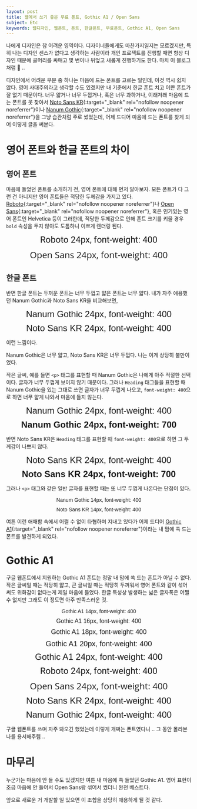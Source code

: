 ```yaml
---
layout: post
title: 웹에서 쓰기 좋은 무료 폰트, Gothic A1 / Open Sans
subject: Etc
keywords: 웹디자인, 웹폰트, 폰트, 한글폰트, 무료폰트, Gothic A1, Open Sans
---
```


나에게 디자인은 참 어려운 영역이다.
디자이너들에게도 마찬가지일지는 모르겠지만,
특히 나는 디자인 센스가 없다고 생각하는 사람이라
개인 프로젝트를 진행할 때면 항상 디자인 때문에 골머리를 싸매고
몇 번이나 뒤엎고 새롭게 진행하기도 한다. 마치 이 블로그 처럼 🙂 ..

디자인에서 어려운 부분 중 하나는 마음에 드는 폰트를 고르는 일인데, 이것 역시 쉽지 않다.
영어 사대주의라고 생각할 수도 있겠지만
내 기준에서 한글 폰트 치고 이쁜 폰트가 잘 없기 때문이다.
너무 얇거나 너무 두껍거나, 혹은 너무 과하거나, 이래저래 마음에 드는 폰트를 못 찾아서
[Noto Sans KR](https://fonts.google.com/noto/specimen/Noto+Sans+KR){:target="_blank" rel="nofollow noopener noreferrer"}이나
[Nanum Gothic](https://fonts.google.com/specimen/Nanum+Gothic){:target="_blank" rel="nofollow noopener noreferrer"}을 그냥 습관처럼 주로 썼었는데,
어제 드디어 마음에 드는 폰트를 찾게 되어 이렇게 글을 써본다.

<link rel="preconnect" href="https://fonts.googleapis.com">
<link rel="preconnect" href="https://fonts.gstatic.com" crossorigin>
<link href="https://fonts.googleapis.com/css2?family=Gothic+A1:wght@100;200;300;400;500;600;700;800;900&family=Roboto:ital,wght@0,100;0,300;0,400;0,500;0,700;0,900;1,100;1,300;1,400;1,500;1,700;1,900&display=swap" rel="stylesheet">
<link href="https://fonts.googleapis.com/css2?family=Nanum+Gothic:wght@400;700;800&family=Noto+Sans+KR:wght@100;300;400;500;700;900&display=swap" rel="stylesheet">

# 영어 폰트와 한글 폰트의 차이

## 영어 폰트

마음에 들었던 폰트를 소개하기 전, 영어 폰트에 대해 먼저 알아보자.
모든 폰트가 다 그런 건 아니지만 영어 폰트들은 적당한 두께감을 가지고 있다.
[Roboto](https://fonts.google.com/specimen/Roboto){:target="_blank" rel="nofollow noopener noreferrer"}나
[Open Sans](https://fonts.google.com/specimen/Open+Sans){:target="_blank" rel="nofollow noopener noreferrer"},
혹은 인기있는 영어 폰트인 Helvetica 등이 그러한데,
적당한 두께감으로 인해 폰트 크기를 키울 경우 `bold` 속성을 두지 않아도 도톰하니 이쁘게 렌더링 된다.

<div style="font-size: 24px; text-align: center; font-family: 'Roboto', sans-serif">
  Roboto 24px, font-weight: 400
</div>

<div style="font-size: 24px; margin-top: 10px; text-align: center; font-family: 'Open Sans', sans-serif">
  Open Sans 24px, font-weight: 400
</div>

## 한글 폰트

반면 한글 폰트는 두꺼운 폰트는 너무 두껍고 얇은 폰트는 너무 얇다.
내가 자주 애용했던 Nanum Gothic과 Noto Sans KR을 비교해보면,

<div style="font-size: 24px; text-align: center; font-family: 'Nanum Gothic', sans-serif">
  Nanum Gothic 24px, font-weight: 400
</div>

<div style="font-size: 24px; margin-top: 10px; text-align: center; font-family: 'Noto Sans KR', sans-serif">
  Noto Sans KR 24px, font-weight: 400
</div>

이런 느낌이다.

Nanum Gothic은 너무 얇고, Noto Sans KR은 너무 두껍다.
나는 이게 상당히 불만이었다.

작은 글씨, 예를 들면 `<p>` 태그를 표현할 때 Nanum Gothic은 나에게 아주 적절한 선택이다.
글자가 너무 두껍게 보이지 않기 때문이다.
그러나 `Heading` 태그들을 표현할 때 Nanum Gothic을 있는 그대로 쓰면 글자가 너무 두껍게 나오고,
`font-weight: 400`으로 하면 너무 얇게 나와서 마음에 들지 않는다.

<div style="font-size: 24px; text-align: center; font-family: 'Nanum Gothic', sans-serif">
  Nanum Gothic 24px, font-weight: 400
</div>

<div style="font-size: 24px; text-align: center; font-family: 'Nanum Gothic', sans-serif; font-weight: 700; margin-top: 10px">
  Nanum Gothic 24px, font-weight: 700
</div>

반면 Noto Sans KR은 `Heading` 태그를 표현할 때 `font-weight: 400`으로 하면 그 두께감이 나쁘지 않다.

<div style="font-size: 24px; text-align: center; font-family: 'Noto Sans KR', sans-serif">
  Noto Sans KR 24px, font-weight: 400
</div>

<div style="font-size: 24px; margin-top: 10px; text-align: center; font-family: 'Noto Sans KR', sans-serif; font-weight: 700">
  Noto Sans KR 24px, font-weight: 700
</div>

그러나 `<p>` 태그와 같은 일반 글자를 표현할 때는 또 너무 두껍게 나온다는 단점이 있다.

<div style="font-size: 14px; text-align: center; font-family: 'Nanum Gothic', sans-serif">
  Nanum Gothic 14px, font-weight: 400
</div>

<div style="font-size: 14px; margin-top: 10px; text-align: center; font-family: 'Noto Sans KR', sans-serif">
  Noto Sans KR 14px, font-weight: 400
</div>

여튼 이런 애매함 속에서 어쩔 수 없이 타협하며 지내고 있다가
어제 드디어 [Gothic A1](https://fonts.google.com/specimen/Gothic+A1?query=gothic){:target="_blank" rel="nofollow noopener noreferrer"}이라는
내 맘에 쏙 드는 폰트를 발견하게 되었다.

# Gothic A1

구글 웹폰트에서 지원하는 Gothic A1 폰트는 정말 내 맘에 쏙 드는 폰트가 아닐 수 없다.
작은 글씨일 때는 적당히 얇고, 큰 글씨일 때는 적당히 두꺼워서
영어 폰트와 같이 섞어 써도 위화감이 없다는게 제일 마음에 들었다.
한글 특성상 발생하는 넓은 글자폭은 어쩔 수 없지만
그래도 이 정도면 아주 만족스러운 것.

<div style="font-size: 14px; text-align: center; font-family: 'Gothic A1', sans-serif">
  Gothic A1 14px, font-weight: 400
</div>

<div style="font-size: 16px; margin-top: 10px; text-align: center; font-family: 'Gothic A1', sans-serif">
  Gothic A1 16px, font-weight: 400
</div>

<div style="font-size: 18px; margin-top: 10px; text-align: center; font-family: 'Gothic A1', sans-serif">
  Gothic A1 18px, font-weight: 400
</div>

<div style="font-size: 20px; margin-top: 10px; text-align: center; font-family: 'Gothic A1', sans-serif">
  Gothic A1 20px, font-weight: 400
</div>

<div style="font-size: 24px; margin-top: 10px; text-align: center; font-family: 'Gothic A1', sans-serif">
  Gothic A1 24px, font-weight: 400
</div>

<div style="font-size: 24px; margin-top: 10px; text-align: center; font-family: 'Roboto', sans-serif">
  Roboto 24px, font-weight: 400
</div>

<div style="font-size: 24px; margin-top: 10px; text-align: center; font-family: 'Open Sans', sans-serif">
  Open Sans 24px, font-weight: 400
</div>

<div style="font-size: 24px; margin-top: 10px; text-align: center; font-family: 'Noto Sans KR', sans-serif">
  Noto Sans KR 24px, font-weight: 400
</div>

<div style="font-size: 24px; margin-top: 10px; text-align: center; font-family: 'Nanum Gothic', sans-serif">
  Nanum Gothic 24px, font-weight: 400
</div>

구글 웹폰트를 쓰며 자주 봐오긴 했었는데 이렇게 개쩌는 폰트였다니 ..
그 동안 몰라본 나를 용서해주렴 ..

# 마무리

누군가는 마음에 안 들 수도 있겠지만 여튼 내 마음에 쏙 들었던 Gothic A1.
영어 표현이 조금 마음에 안 들어서 Open Sans랑 섞어서 썼더니 완전 베스트다.

앞으로 새로운 거 개발할 일 있으면 이 조합을 상당히 애용하게 될 것 같다.
